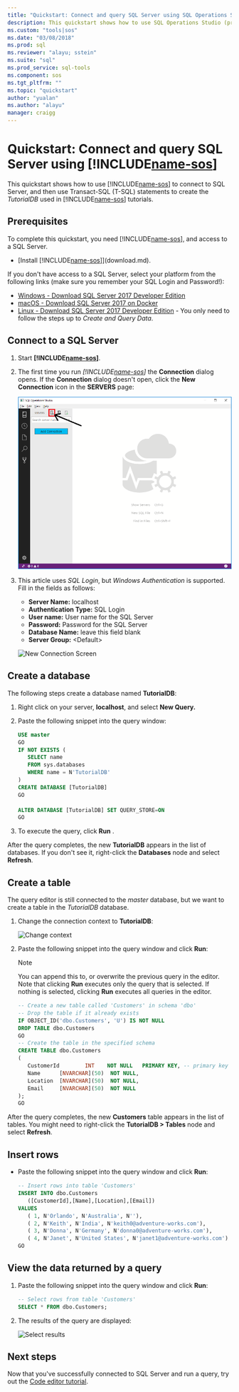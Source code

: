 ```yaml
---
title: "Quickstart: Connect and query SQL Server using SQL Operations Studio (preview) | Microsoft Docs"
description: This quickstart shows how to use SQL Operations Studio (preview) to connect to SQL Server and run a query
ms.custom: "tools|sos"
ms.date: "03/08/2018"
ms.prod: sql
ms.reviewer: "alayu; sstein"
ms.suite: "sql"
ms.prod_service: sql-tools
ms.component: sos
ms.tgt_pltfrm: ""
ms.topic: "quickstart"
author: "yualan"
ms.author: "alayu"
manager: craigg
---
```


# Quickstart: Connect and query SQL Server using [!INCLUDE[name-sos](../includes/name-sos-short.md)]
This quickstart shows how to use [!INCLUDE[name-sos](../includes/name-sos-short.md)] to connect to SQL Server, and then use Transact-SQL (T-SQL) statements to create the *TutorialDB* used in [!INCLUDE[name-sos](../includes/name-sos-short.md)] tutorials.

## Prerequisites

To complete this quickstart, you need [!INCLUDE[name-sos](../includes/name-sos-short.md)], and access to a SQL Server.

- [Install [!INCLUDE[name-sos](../includes/name-sos-short.md)]](download.md).

If you don't have access to a SQL Server, select your platform from the following links (make sure you remember your SQL Login and Password!):
- [Windows - Download SQL Server 2017 Developer Edition](https://www.microsoft.com/en-us/sql-server/sql-server-downloads)
- [macOS - Download SQL Server 2017 on Docker](https://docs.microsoft.com/en-us/sql/linux/quickstart-install-connect-docker)
- [Linux - Download SQL Server 2017 Developer Edition](https://docs.microsoft.com/en-us/sql/linux/sql-server-linux-overview#install) - You only need to follow the steps up to *Create and Query Data*.


## Connect to a SQL Server

   
1. Start **[!INCLUDE[name-sos](../includes/name-sos-short.md)]**.
1. The first time you run *[!INCLUDE[name-sos](../includes/name-sos-short.md)]* the **Connection** dialog opens. If the **Connection** dialog doesn't open, click the **New Connection** icon in the **SERVERS** page:
   
   ![New Connection Icon](media/quickstart-sql-server/new-connection-icon.png)

1. This article uses *SQL Login*, but *Windows Authentication* is supported. Fill in the fields as follows:
 
    - **Server Name:** localhost
    - **Authentication Type:** SQL Login  
    - **User name:** User name for the SQL Server  
    - **Password:** Password for the SQL Server  
    - **Database Name:** leave this field blank 
    - **Server Group:** \<Default\>  

   ![New Connection Screen](media/quickstart-sql-server/new-connection-screen.png)



## Create a database

The following steps create a database named **TutorialDB**:

1. Right click on your server, **localhost**, and select **New Query.**
1. Paste the following snippet into the query window: 

   ```sql
   USE master
   GO
   IF NOT EXISTS (
      SELECT name
      FROM sys.databases
      WHERE name = N'TutorialDB'
   )
   CREATE DATABASE [TutorialDB]
   GO

   ALTER DATABASE [TutorialDB] SET QUERY_STORE=ON
   GO
   ```
1. To execute the query, click **Run** .

After the query completes, the new **TutorialDB** appears in the list of databases. If you don't see it, right-click the **Databases** node and select **Refresh**.


## Create a table

The query editor is still connected to the *master* database, but we want to create a table in the *TutorialDB* database. 

1. Change the connection context to **TutorialDB**:

   ![Change context](media/quickstart-sql-server/change-context.png)



1. Paste the following snippet into the query window  and click **Run**:

   > [!NOTE]
   > You can append this to, or overwrite the previous query in the editor. Note that clicking **Run** executes only the query that is selected. If nothing is selected, clicking **Run** executes all queries in the editor.

   ```sql
   -- Create a new table called 'Customers' in schema 'dbo'
   -- Drop the table if it already exists
   IF OBJECT_ID('dbo.Customers', 'U') IS NOT NULL
   DROP TABLE dbo.Customers
   GO
   -- Create the table in the specified schema
   CREATE TABLE dbo.Customers
   (
      CustomerId        INT    NOT NULL   PRIMARY KEY, -- primary key column
      Name      [NVARCHAR](50)  NOT NULL,
      Location  [NVARCHAR](50)  NOT NULL,
      Email     [NVARCHAR](50)  NOT NULL
   );
   GO
   ```

After the query completes, the new **Customers** table appears in the list of tables. You might need to right-click the **TutorialDB > Tables** node and select **Refresh**.

## Insert rows

- Paste the following snippet into the query window and click **Run**:

   ```sql
   -- Insert rows into table 'Customers'
   INSERT INTO dbo.Customers
      ([CustomerId],[Name],[Location],[Email])
   VALUES
      ( 1, N'Orlando', N'Australia', N''),
      ( 2, N'Keith', N'India', N'keith0@adventure-works.com'),
      ( 3, N'Donna', N'Germany', N'donna0@adventure-works.com'),
      ( 4, N'Janet', N'United States', N'janet1@adventure-works.com')
   GO
   ```



## View the data returned by a query
1. Paste the following snippet into the query window and click **Run**:

   ```sql
   -- Select rows from table 'Customers'
   SELECT * FROM dbo.Customers;
   ```

1. The results of the query are displayed:

   ![Select results](media/quickstart-sql-server/select-results.png)


## Next steps
Now that you've successfully connected to SQL Server and run a query, try out the [Code editor tutorial](tutorial-sql-editor.md).


